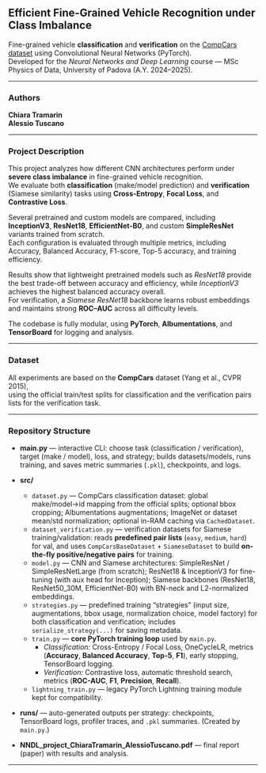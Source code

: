 ## Efficient Fine-Grained Vehicle Recognition under Class Imbalance  
Fine-grained vehicle **classification** and **verification** on the [CompCars dataset](http://mmlab.ie.cuhk.edu.hk/datasets/comp_cars/) using Convolutional Neural Networks (PyTorch).  
Developed for the *Neural Networks and Deep Learning* course — MSc Physics of Data, University of Padova (A.Y. 2024–2025).

---

### Authors  
**Chiara Tramarin**  
**Alessio Tuscano**

---

### Project Description  
This project analyzes how different CNN architectures perform under **severe class imbalance** in fine-grained vehicle recognition.  
We evaluate both **classification** (make/model prediction) and **verification** (Siamese similarity) tasks using **Cross-Entropy**, **Focal Loss**, and **Contrastive Loss**.

Several pretrained and custom models are compared, including **InceptionV3**, **ResNet18**, **EfficientNet-B0**, and custom **SimpleResNet** variants trained from scratch.  
Each configuration is evaluated through multiple metrics, including Accuracy, Balanced Accuracy, F1-score, Top-5 accuracy, and training efficiency.

Results show that lightweight pretrained models such as *ResNet18* provide the best trade-off between accuracy and efficiency, while *InceptionV3* achieves the highest balanced accuracy overall.  
For verification, a *Siamese ResNet18* backbone learns robust embeddings and maintains strong **ROC–AUC** across all difficulty levels.

The codebase is fully modular, using **PyTorch**, **Albumentations**, and **TensorBoard** for logging and analysis.

---

### Dataset  
All experiments are based on the **CompCars** dataset (Yang et al., CVPR 2015),  
using the official train/test splits for classification and the verification pairs lists for the verification task.

---

### Repository Structure
- **main.py** — interactive CLI: choose task (classification / verification), target (make / model), loss, and strategy; builds datasets/models, runs training, and saves metric summaries (`.pkl`), checkpoints, and logs. 

- **src/**
  - `dataset.py` — CompCars classification dataset: global make/model→id mapping from the official splits; optional bbox cropping; Albumentations augmentations; ImageNet or dataset mean/std normalization; optional in-RAM caching via `CachedDataset`. 
  - `dataset_verification.py` — verification datasets for Siamese training/validation: reads **predefined pair lists** (`easy`, `medium`, `hard`) for val, and uses `CompCarsBaseDataset` + `SiameseDataset` to build **on-the-fly positive/negative pairs** for training. 
  - `model.py` — CNN and Siamese architectures: SimpleResNet / SimpleResNetLarge (from scratch); ResNet18 & InceptionV3 for fine-tuning (with aux head for Inception); Siamese backbones (ResNet18, ResNet50_30M, EfficientNet-B0) with BN-neck and L2-normalized embeddings. 
  - `strategies.py` — predefined training “strategies” (input size, augmentations, bbox usage, normalization choice, model factory) for both classification and verification; includes `serialize_strategy(...)` for saving metadata.
  - `train.py` — **core PyTorch training loop** used by `main.py`.  
    - *Classification:* Cross-Entropy / Focal Loss, OneCycleLR, metrics (**Accuracy**, **Balanced Accuracy**, **Top-5**, **F1**), early stopping, TensorBoard logging.  
    - *Verification:* Contrastive loss, automatic threshold search, metrics (**ROC-AUC**, **F1**, **Precision**, **Recall**). 
  - `lightning_train.py` — legacy PyTorch Lightning training module kept for compatibility.

- **runs/** — auto-generated outputs per strategy: checkpoints, TensorBoard logs, profiler traces, and `.pkl` summaries. (Created by `main.py`.) 
- **NNDL_project_ChiaraTramarin_AlessioTuscano.pdf** — final report (paper) with results and analysis. 


---


